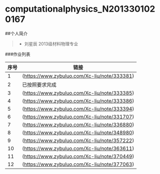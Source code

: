# computationalphysics_N2013301020167
##个人简介
>* 刘星辰 2013级材料物理专业

###作业列表

|序号|链接|
|---|---|
|1|(https://www.zybuluo.com/Xc-liu/note/333381)|
|2|已按照要求完成|
|3|(https://www.zybuluo.com/Xc-liu/note/333385)|
|4|(https://www.zybuluo.com/Xc-liu/note/333386)|
|5|(https://www.zybuluo.com/Xc-liu/note/333394)|
|6|(https://www.zybuluo.com/Xc-liu/note/331707)|
|7|(https://www.zybuluo.com/Xc-liu/note/336880)|
|8|(https://www.zybuluo.com/Xc-liu/note/348980)|
|9|(https://www.zybuluo.com/Xc-liu/note/357222)|
|10|(https://www.zybuluo.com/Xc-liu/note/363611)|
|11|(https://www.zybuluo.com/Xc-liu/note/370449)
|12|(https://www.zybuluo.com/Xc-liu/note/377063)

